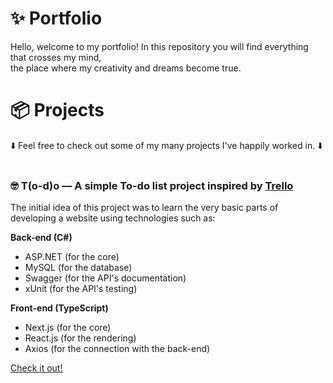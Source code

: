 # ✨ Portfolio
Hello, welcome to my portfolio! In this repository you will find everything that crosses my mind,\
the place where my creativity and dreams become true.
# 📦 Projects
⬇️ Feel free to check out some of my many projects I've happily worked in. ⬇️
<br />
<br />
### 🤓 T(o-d)o — A simple To-do list project inspired by [Trello](https://trello.com/)
The initial idea of this project was to learn the very basic parts of developing a website using technologies such as:

**Back-end (C#)**
- ASP.NET (for the core)
- MySQL (for the database)
- Swagger (for the API's documentation)
- xUnit (for the API's testing)

**Front-end (TypeScript)**
- Next.js (for the core)
- React.js (for the rendering)
- Axios (for the connection with the back-end)
  
[Check it out!](https://github.com/ryaangu/portfolio/tree/main/to-do)
